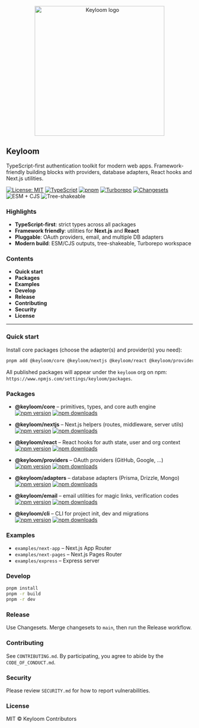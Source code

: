 <p align="center">
  <img src="./keyloom.png" width="350" title="Keyloom logo">
</p>

## Keyloom

TypeScript-first authentication toolkit for modern web apps. Framework-friendly building blocks with providers, database adapters, React hooks and Next.js utilities.

[![License: MIT](https://img.shields.io/badge/license-MIT-blue.svg)](./LICENSE)
[![TypeScript](https://img.shields.io/badge/TypeScript-5.x-blue?logo=typescript)](https://www.typescriptlang.org/)
[![pnpm](https://img.shields.io/badge/pnpm-9.x-orange?logo=pnpm)](https://pnpm.io/)
[![Turborepo](https://img.shields.io/badge/Turborepo-2.x-000?logo=turbo)](https://turbo.build/repo)
[![Changesets](https://img.shields.io/badge/changesets-enabled-purple?logo=changesets)](https://github.com/changesets/changesets)
![ESM + CJS](https://img.shields.io/badge/ESM%20%2B%20CJS-supported-4c1)
![Tree-shakeable](https://img.shields.io/badge/tree--shakeable-yes-4c1)

### Highlights

- **TypeScript-first**: strict types across all packages
- **Framework friendly**: utilities for **Next.js** and **React**
- **Pluggable**: OAuth providers, email, and multiple DB adapters
- **Modern build**: ESM/CJS outputs, tree-shakeable, Turborepo workspace

### Contents

- **Quick start**
- **Packages**
- **Examples**
- **Develop**
- **Release**
- **Contributing**
- **Security**
- **License**

---

### Quick start

Install core packages (choose the adapter(s) and provider(s) you need):

```bash
pnpm add @keyloom/core @keyloom/nextjs @keyloom/react @keyloom/providers @keyloom/adapters
```

All published packages will appear under the `keyloom` org on npm: `https://www.npmjs.com/settings/keyloom/packages`.

### Packages

- **@keyloom/core** – primitives, types, and core auth engine  
  [![npm version](https://img.shields.io/npm/v/%40keyloom%2Fcore)](https://www.npmjs.com/package/@keyloom/core)
  [![npm downloads](https://img.shields.io/npm/dm/%40keyloom%2Fcore)](https://www.npmjs.com/package/@keyloom/core)

- **@keyloom/nextjs** – Next.js helpers (routes, middleware, server utils)  
  [![npm version](https://img.shields.io/npm/v/%40keyloom%2Fnextjs)](https://www.npmjs.com/package/@keyloom/nextjs)
  [![npm downloads](https://img.shields.io/npm/dm/%40keyloom%2Fnextjs)](https://www.npmjs.com/package/@keyloom/nextjs)

- **@keyloom/react** – React hooks for auth state, user and org context  
  [![npm version](https://img.shields.io/npm/v/%40keyloom%2Freact)](https://www.npmjs.com/package/@keyloom/react)
  [![npm downloads](https://img.shields.io/npm/dm/%40keyloom%2Freact)](https://www.npmjs.com/package/@keyloom/react)

- **@keyloom/providers** – OAuth providers (GitHub, Google, …)  
  [![npm version](https://img.shields.io/npm/v/%40keyloom%2Fproviders)](https://www.npmjs.com/package/@keyloom/providers)
  [![npm downloads](https://img.shields.io/npm/dm/%40keyloom%2Fproviders)](https://www.npmjs.com/package/@keyloom/providers)

- **@keyloom/adapters** – database adapters (Prisma, Drizzle, Mongo)  
  [![npm version](https://img.shields.io/npm/v/%40keyloom%2Fadapters)](https://www.npmjs.com/package/@keyloom/adapters)
  [![npm downloads](https://img.shields.io/npm/dm/%40keyloom%2Fadapters)](https://www.npmjs.com/package/@keyloom/adapters)

- **@keyloom/email** – email utilities for magic links, verification codes  
  [![npm version](https://img.shields.io/npm/v/%40keyloom%2Femail)](https://www.npmjs.com/package/@keyloom/email)
  [![npm downloads](https://img.shields.io/npm/dm/%40keyloom%2Femail)](https://www.npmjs.com/package/@keyloom/email)

- **@keyloom/cli** – CLI for project init, dev and migrations  
  [![npm version](https://img.shields.io/npm/v/%40keyloom%2Fcli)](https://www.npmjs.com/package/@keyloom/cli)
  [![npm downloads](https://img.shields.io/npm/dm/%40keyloom%2Fcli)](https://www.npmjs.com/package/@keyloom/cli)

### Examples

- `examples/next-app` – Next.js App Router
- `examples/next-pages` – Next.js Pages Router
- `examples/express` – Express server

### Develop

```bash
pnpm install
pnpm -r build
pnpm -r dev
```

### Release

Use Changesets. Merge changesets to `main`, then run the Release workflow.

### Contributing

See `CONTRIBUTING.md`. By participating, you agree to abide by the `CODE_OF_CONDUCT.md`.

### Security

Please review `SECURITY.md` for how to report vulnerabilities.

### License

MIT © Keyloom Contributors

